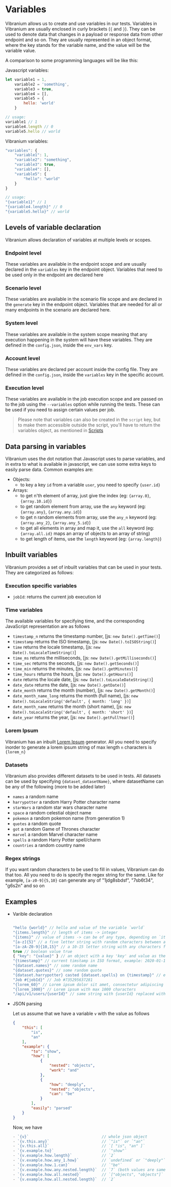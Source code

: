 # Variables

Vibranium allows us to create and use variables in our tests. Variables in Vibranium are usually enclosed in curly brackets (`{` and `}`). They can be used to denote data that changes in a payload or response data from other endpoint and so on. They are usually represented in an object format, where the key stands for the variable name, and the value will be the variable value.

A comparison to some programming languages will be like this:

Javascript variables:
```javascript
let variable1 = 1,
    variable2 = 'something',
    variable3 = true,
    variable4 = [],
    variable5 = {
        hello: 'world'
    }

// usage:
variable1 // 1
variable4.length // 0
variable5.hello // world

```

Vibranium variables:
```js
"variables": {
    "variable1": 1,
    "variable2": "something",
    "variable3": true,
    "variable4": [],
    "variable5": {
        "hello": "world"
    }
}

// usage:
"{variable1}" // 1
"{variable4.length}" // 0
"{variable5.hello}" // world

```


## Levels of variable declaration
Vibranium allows declaration of variables at multiple levels or scopes.

### Endpoint level
These variables are available in the endpoint scope and are usually declared in the `variables` key in the endpoint object. Variables that need to be used only in the endpoint are declared here


### Scenario level
These variables are available in the scenario file scope and are declared in the `generate` key in the endpoint object. Variables that are needed for all or many endpoints in the scenario are declared here.


### System level
These variables are available in the system scope meaning that any execution happening in the system will have these variables. They are defined in the `config.json`, inside the `env_vars` key. 


### Account level
These variables are declared per account inside the config file. They are defined in the `config.json`, inside the `variables` key in the specific account. 


### Execution level
These variables are available in the job execution scope and are passed on to the job using the `--variables` option while running the tests. These can be used if you need to assign certain values per job.


> Please note that variables can also be created in the `script` key, but to make them accessible outside the script, you'll have to return the variables object, as mentioned in [Scripts](../docs/3.5.scripts.md)


## Data parsing in variables
Vibranium uses the dot notation that Javascript uses to parse variables, and in extra to what is available in javascript, we can use some extra keys to easily parse data.
Common examples are:

- Objects:
  - to key a key `id` from a variable `user`, you need to specify `{user.id}`
- Arrays: 
  - to get n'th element of array, just give the index (eg: `{array.0}`, `{array.10.id}`)
  - to get random element from array, use the `any` keyword (eg: `{array.any}`, `{array.any.id}`)
  - to get n random elements from array, use the `any_n` keyword (eg: `{array.any_2}`, `{array.any_5.id}`)
  - to get all elements in array and map it, use the `all` keyword (eg: `{array.all.id}` maps an array of objects to an array of string)
  - to get length of items, use the `length` keyword (eg: `{array.length}`)

## Inbuilt variables
Vibranium provides a set of inbuilt variables that can be used in your tests. They are categorized as follows:

### Execution specific variables
- `jobId`: returns the current job execution Id
  

### Time variables
The available variables for specifying time, and the corresponding JavaScript representation are as follows
- `timestamp_n` returns the timestamp number, [js: `new Date().getTime()`]
- `timestamp` returns the ISO timestamp, [js: `new Date().toISOString()`]
- `time` returns the locale timestamp, [js: `new Date().toLocaleTimeString()`]
- `time_ms` returns the milliseconds, [js: `new Date().getMilliseconds()`]
- `time_sec` returns the seconds, [js: `new Date().getSeconds()`]
- `time_min` returns the minutes, [js: `new Date().getMinutes()`]
- `time_hours` returns the hours, [js: `new Date().getHours()`]
- `date` returns the locale date, [js: `new Date().toLocaleDateString()`]
- `date_date` returns the date, [js: `new Date().getDate()`]
- `date_month` returns the month (number), [js: `new Date().getMonth()`]
- `date_month_name_long` returns the month (full name), [js: `new Date().toLocaleString('default', { month: 'long' })`]
- `date_month_name` returns the month (short name), [js: `new Date().toLocaleString('default', { month: 'short' })`]
- `date_year` returns the year, [js: `new Date().getFullYear()`]


### Lorem Ipsum
Vibranium has an inbuilt [Lorem Ipsum](https://www.lipsum.com/) generator. All you need to specify inorder to generate a lorem ipsum string of max length `n` characters is `{lorem_n}`


### Datasets
Vibranium also provides different datasets to be used in tests. All datasets can be used by specifying `{dataset_datasetName}`, where datasetName can be any of the following (more to be added later)

- `names` a random name
- `harrypotter` a random Harry Potter character name
- `starWars` a random star wars character name
- `space` a random celestial object name
- `pokemon` a random pokemon name (from generation 1)
- `quotes` a random quote
- `got` a random Game of Thrones character
- `marvel` a random Marvel character name
- `spells` a random Harry Potter spell/charm
- `countries` a random country name


### Regex strings
If you want random characters to be used to fill in values, Vibranium can do that too. All you need to do is specify the regex string for the same.
Like for example, `[a-z0-9]{5,10}` can generate any of "1jdg8sbdsf", "7sb6t34", "g6s2n" and so on


## Examples

- Varible declaration
    ```js

    "hello {world}" // hello and value of the variable `world`
    "{items.length}" // length of items -> integer
    "{items}" // value of items -> can be of any type, depending on `items`
    "[a-z]{5}" // a five letter string with random characters between a-z
    "[a-zA-Z0-9]{10,15}" // a 10-15 letter string with any characters from a-z, A-Z or 0-9
    true // boolean value true
    { "key": "{value}" } // an object with a key 'key' and value as the value in the variable 'value'
    "{timestamp}" // current timstamp in ISO format, example: 2020-01-1T12:15:38.666Z
    "{dataset.names}" // some random name
    "{dataset.quotes}" // some random quote
    "{dataset.harrypotter} casted {dataset.spells} on {timestamp}" // eg: Hermione casted Wingardium Leviosa on 2020-01-1T12:15:38.666Z
    "Job #{jobId}" // Job #735295637281
    "{lorem_60}" // Lorem ipsum dolor sit amet, consectetur adipiscing elit
    "{lorem_1000}" // Lorem ipsum with max 1000 characters
    "/api/v1/users/{userId}" // same string with {userId} replaced with it's value.

    ```


- JSON parsing
  
  Let us assume that we have a variable `v` with the value as follows
    ```json
    {
        "this": [
            "is",
            "an"
        ],
        "example": {
            "to": "show",
            "how": [
                {
                    "nested": "objects",
                    "work": "and"
                },
                {
                    "how": "deeply",
                    "nested": "objects",
                    "can": "be"
                }
            ],
            "easily": "parsed"
        }
    }
    ```

    Now, we have

    ```js
    - `{v}`                                // whole json object            
    - `{v.this.any}`                       // `"is"` or `"an"`             
    - `{v.this.all}`                       // `[ "is", "an" ]`             
    - `{v.example.to}`                     // `"show"`                     
    - `{v.example.how.length}`             // `2`                          
    - `{v.example.how.any_1.how}`          // `undefined` or `"deeply"`    
    - `{v.example.how.1.can}`              // `"be"`                       
    - `{v.example.how.any.nested.length}`  // `7` (both values are same)   
    - `{v.example.how.all.nested}`         // `["objects", "objects"]`     
    - `{v.example.how.all.nested.length}`  // `2`               
    ```           
